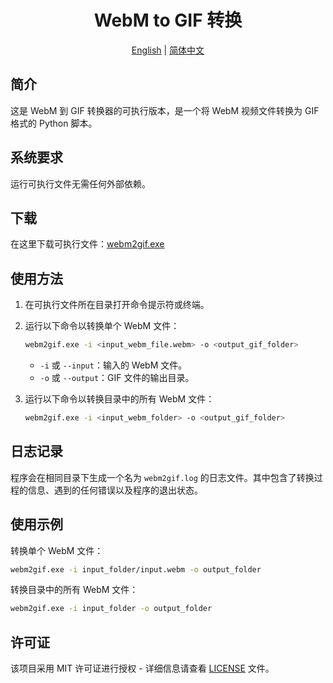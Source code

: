 <div align="center">

# WebM to GIF 转换
[English](README.md) | [简体中文](README_zh.md)

</div>

## 简介

这是 WebM 到 GIF 转换器的可执行版本，是一个将 WebM 视频文件转换为 GIF 格式的 Python 脚本。

## 系统要求

运行可执行文件无需任何外部依赖。

## 下载

在这里下载可执行文件：[webm2gif.exe](webm2gif.exe)

## 使用方法

1. 在可执行文件所在目录打开命令提示符或终端。

2. 运行以下命令以转换单个 WebM 文件：
   ```bash
   webm2gif.exe -i <input_webm_file.webm> -o <output_gif_folder>
   ```
   - `-i` 或 `--input`：输入的 WebM 文件。
   - `-o` 或 `--output`：GIF 文件的输出目录。

3. 运行以下命令以转换目录中的所有 WebM 文件：
   ```bash
   webm2gif.exe -i <input_webm_folder> -o <output_gif_folder>
   ```

## 日志记录

程序会在相同目录下生成一个名为 `webm2gif.log` 的日志文件。其中包含了转换过程的信息、遇到的任何错误以及程序的退出状态。

## 使用示例

转换单个 WebM 文件：
```bash
webm2gif.exe -i input_folder/input.webm -o output_folder
```

转换目录中的所有 WebM 文件：
```bash
webm2gif.exe -i input_folder -o output_folder
```

## 许可证

该项目采用 MIT 许可证进行授权 - 详细信息请查看 [LICENSE](LICENSE) 文件。
